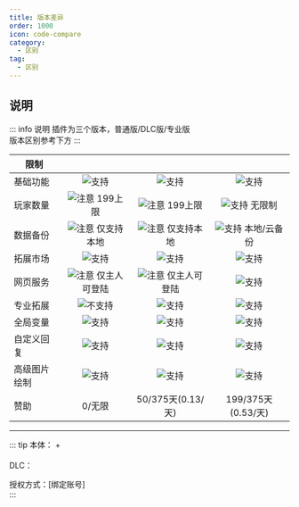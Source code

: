 ```yaml
---
title: 版本差异
order: 1000
icon: code-compare
category:
  - 区别
tag:
  - 区别
---
```


## 说明

::: info 说明
插件为三个版本，普通版/DLC版/专业版  
版本区别参考下方
:::


| 限制         |   <Badge type="warning" text="普通"/>   |          <Badge  text="DLC"/>           |    <Badge type="tip" text="专业"/>     |
| ------------ | :-------------------------------------: | :-------------------------------------: | :------------------------------------: |
| 基础功能     |       ![支持](/assets/pic/d.png)        |       ![支持](/assets/pic/d.png)        |       ![支持](/assets/pic/d.png)       |
| 玩家数量     |   ![注意](/assets/pic/g.png) 199上限    |   ![注意](/assets/pic/g.png) 199上限    |   ![支持](/assets/pic/d.png) 无限制    |
| 数据备份     |  ![注意](/assets/pic/g.png) 仅支持本地  |  ![注意](/assets/pic/g.png) 仅支持本地  | ![支持](/assets/pic/d.png) 本地/云备份 |
| 拓展市场     |       ![支持](/assets/pic/d.png)        |       ![支持](/assets/pic/d.png)        |       ![支持](/assets/pic/d.png)       |
| 网页服务     | ![注意](/assets/pic/g.png) 仅主人可登陆 | ![注意](/assets/pic/g.png) 仅主人可登陆 |       ![支持](/assets/pic/d.png)       |
| 专业拓展     |      ![不支持](/assets/pic/c.png)       |       ![支持](/assets/pic/d.png)        |       ![支持](/assets/pic/d.png)       |
| 全局变量     |       ![支持](/assets/pic/d.png)        |       ![支持](/assets/pic/d.png)        |       ![支持](/assets/pic/d.png)       |
| 自定义回复   |       ![支持](/assets/pic/d.png)        |       ![支持](/assets/pic/d.png)        |       ![支持](/assets/pic/d.png)       |
| 高级图片绘制 |       ![支持](/assets/pic/d.png)        |       ![支持](/assets/pic/d.png)        |       ![支持](/assets/pic/d.png)       |
| 赞助         |                 0/无限                  |            50/375天(0.13/天)            |           199/375天(0.53/天)           |

* * * * *

::: tip 
本体：<Badge text="本体"/> + <Badge type="warning" text="专业拓展"/><br><br>
DLC：<Badge type="warning" text="专业拓展"/><br>

授权方式：[绑定账号]  
:::

<style>
    img {
        pointer-events: none;
        cursor: default;
    }
</style>